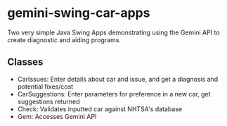 # gemini-swing-car-apps

Two very simple Java Swing Apps demonstrating using the Gemini API to create diagnostic and aiding programs.

## Classes
- CarIssues: Enter details about car and issue, and get a diagnosis and potential fixes/cost
- CarSuggestions: Enter parameters for preference in a new car, get suggestions returned
- Check: Validates inputted car against NHTSA's database
- Gem: Accesses Gemini API
